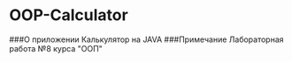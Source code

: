 # OOP-Calculator
###О приложении
Калькулятор на JAVA
###Примечание
Лабораторная работа №8 курса "ООП"
